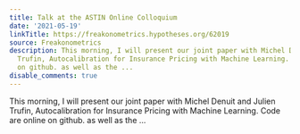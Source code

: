 ```yaml
---
title: Talk at the ASTIN Online Colloquium
date: '2021-05-19'
linkTitle: https://freakonometrics.hypotheses.org/62019
source: Freakonometrics
description: This morning, I will present our joint paper with Michel Denuit and Julien
  Trufin, Autocalibration for Insurance Pricing with Machine Learning. Code are online
  on github. as well as the ...
disable_comments: true
---
```

This morning, I will present our joint paper with Michel Denuit and Julien Trufin, Autocalibration for Insurance Pricing with Machine Learning. Code are online on github. as well as the ...